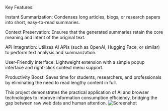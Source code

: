 Key Features:

Instant Summarization: Condenses long articles, blogs, or research papers into short, easy-to-read summaries.

Context Preservation: Ensures that the generated summaries retain the core meaning and intent of the original text.

API Integration: Utilizes AI APIs (such as OpenAI, Hugging Face, or similar) to perform text analysis and summarization.

User-Friendly Interface: Lightweight extension with a simple popup interface and right-click context menu support.

Productivity Boost: Saves time for students, researchers, and professionals by eliminating the need to read lengthy content in full.

This project demonstrates the practical application of AI and browser technologies to improve information consumption efficiency, bridging the gap between raw web data and human attention.
![Screenshot](https://raw.githubusercontent.com/username/repo-name/main/images/screenshot.png)
